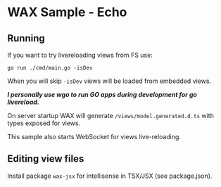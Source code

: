 # WAX Sample - Echo

## Running

If you want to try livereloading views from FS use:

```
go run ./cmd/main.go -isDev
```

When you will skip ```-isDev``` views will be loaded from embedded views.

***I personally use wgo to run GO apps during development for go livereload.***

On server startup WAX will generate ```/views/model.generated.d.ts``` with types exposed for views.

This sample also starts WebSocket for views live-reloading.

## Editing view files

Install package ```wax-jsx``` for intellisense in TSX/JSX (see package.json).
